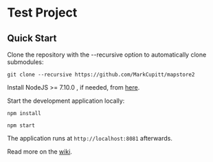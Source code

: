 Test Project
==========

Quick Start
------------

Clone the repository with the --recursive option to automatically clone submodules:

`git clone --recursive https://github.com/MarkCupitt/mapstore2`

Install NodeJS >= 7.10.0 , if needed, from [here](https://nodejs.org/en/download/releases/).

Start the development application locally:

`npm install`

`npm start`

The application runs at `http://localhost:8081` afterwards.

Read more on the [wiki](https://github.com/MarkCupitt/mapstore2/wiki).
